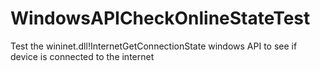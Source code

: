 # WindowsAPICheckOnlineStateTest
Test the wininet.dll!InternetGetConnectionState windows API to see if device is connected to the internet
